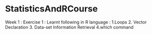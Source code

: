 # StatisticsAndRCourse
Week 1 : Exercise 1 : Learnt following in R language  : 1.Loops  2. Vector Declaration 3. Data-set  Information Retrieval 4.which command
